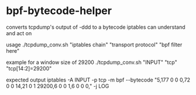 # bpf-bytecode-helper
converts tcpdump's output of -ddd to a bytecode iptables can understand and act on

usage
./tcpdump_conv.sh "iptables chain" "transport protocol" "bpf filter here"
  
 example for a window size of 29200
 ./tcpdump_conv.sh "INPUT" "tcp" "tcp[14:2]=29200"
 
 expected output
 iptables -A INPUT -p tcp -m bpf --bytecode "5,177 0 0 0,72 0 0 14,21 0 1 29200,6 0 0 1,6 0 0 0," -j LOG
